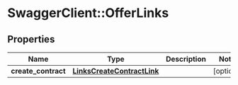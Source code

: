 # SwaggerClient::OfferLinks

## Properties
Name | Type | Description | Notes
------------ | ------------- | ------------- | -------------
**create_contract** | [**LinksCreateContractLink**](LinksCreateContractLink.md) |  | [optional] 


